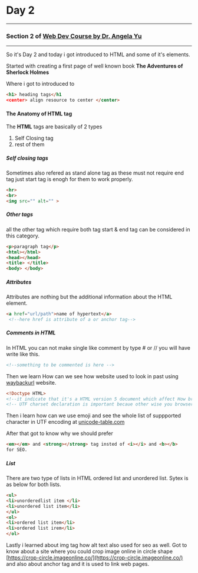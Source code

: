 # Day 2
___
### Section 2 of [Web Dev Course by Dr. Angela Yu](https://www.udemy.com/course/the-complete-web-development-bootcamp)
___
So it's Day 2 and today i got introduced to HTML and some of it's elements.

Started with creating a first page of well known book **The Adventures of Sherlock Holmes**

Where i got to introduced to 
```html
<h1> heading tags</h1
<center> align resource to center </center>
```
#### The Anatomy of  HTML tag

The **HTML** tags are basically of 2 types 

1. Self Closing tag
2. rest of them

##### Self closing tags

Sometimes also refered as stand alone tag as these must not require end tag just start tag is enogh for them to work properly. 
```html
<hr>
<br>
<img src="" alt="" >
```

##### Other tags

all the other tag which require both tag start & end tag can be considered in this category. 

```html
<p>paragraph tag</p>
<html></html>
<head></head>
<title> </title>
<body> </body>
```

##### Attributes

Attributes are nothing but the additional information about the HTML element.

```html
<a href="url/path">name of hypertext</a>
 <!--here href is attribute of a or anchor tag-->
```
##### Comments in HTML

In HTML you can not make single like comment by type # or // you will have write like this.
```html
<!--something to be commented is here --> 
```

Then we learn How can we see how website used to look in past using [waybackurl](web.archieve.org) website.

```html
<!Doctype HTML>
<!--it indicate that it's a HTML version 5 document which affect How browser handle the page information-->
<!-- UTF charset declaration is important becaue other wise you browser could show you mojibake-->
```
Then i learn how can we use emoji and see the whole list of suppported character in UTF encoding  at [unicode-table.com](unicode-table.com)


After that  got to know why we should prefer 
```html
<em></em> and <strong></strong> tag insted of <i></i> and <b></b>
for SEO.
```


##### List

There are two type of lists in HTML ordered list and unordered list. Sytex is as below for both lists.

```html
<ul>
<li>unorderedlist item </li>
<li>unordered list item</li>
</ul>
<ol>
<li>ordered list item</li>
<li>ordered list irem</li>
</ol>

```

Lastly i learned about img tag  how alt text also used for seo as well. Got to know about a site where you could crop image online in circle shape [https://crop-circle.imageonline.co/](https://crop-circle.imageonline.co/) and also about anchor tag and it is used to link web pages.
